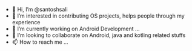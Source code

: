 - 👋 Hi, I’m @santoshsali
- 👀 I’m interested in contributing OS projects, helps people through my experience
- 🌱 I’m currently working on Android Development ...
- 💞️ I’m looking to collaborate on Android, java and kotling related stuffs
- 📫 How to reach me ...

<!---
santoshsali/santoshsali is a ✨ special ✨ repository because its `README.md` (this file) appears on your GitHub profile.
You can click the Preview link to take a look at your changes.
--->
